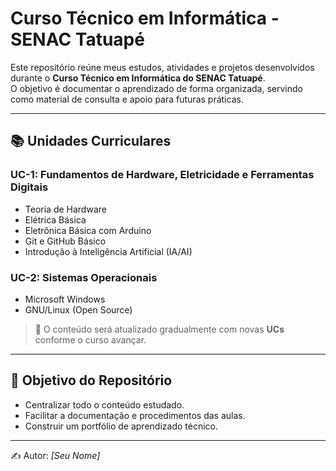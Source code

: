 # Curso Técnico em Informática - SENAC Tatuapé  

Este repositório reúne meus estudos, atividades e projetos desenvolvidos durante o **Curso Técnico em Informática do SENAC Tatuapé**.  
O objetivo é documentar o aprendizado de forma organizada, servindo como material de consulta e apoio para futuras práticas.  

---

## 📚 Unidades Curriculares  

### UC-1: Fundamentos de Hardware, Eletricidade e Ferramentas Digitais  
- Teoria de Hardware  
- Elétrica Básica  
- Eletrônica Básica com Arduino  
- Git e GitHub Básico  
- Introdução à Inteligência Artificial (IA/AI)  

### UC-2: Sistemas Operacionais  
- Microsoft Windows  
- GNU/Linux (Open Source)  

> 🔄 O conteúdo será atualizado gradualmente com novas **UCs** conforme o curso avançar.  

---

## 🎯 Objetivo do Repositório  
- Centralizar todo o conteúdo estudado.  
- Facilitar a documentação e procedimentos das aulas.  
- Construir um portfólio de aprendizado técnico.  

---

✍️ Autor: *[Seu Nome]*  
